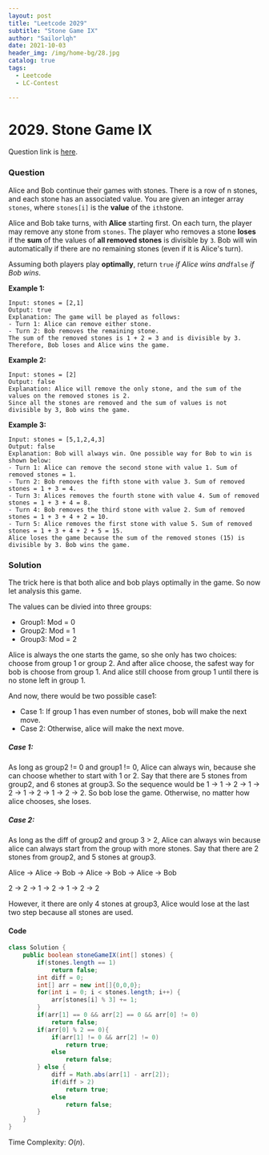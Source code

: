 ```yaml
---
layout: post
title: "Leetcode 2029"
subtitle: "Stone Game IX"
author: "Sailorlqh"
date: 2021-10-03
header_img: /img/home-bg/28.jpg
catalog: true
tags:
  - Leetcode
  - LC-Contest

---
```


# 2029. Stone Game IX

Question link is [here](https://leetcode.com/problems/stone-game-ix/).

### Question

Alice and Bob continue their games with stones. There is a row of n stones, and each stone has an associated value. You are given an integer array `stones`, where `stones[i]` is the **value** of the `ith`stone.

Alice and Bob take turns, with **Alice** starting first. On each turn, the player may remove any stone from `stones`. The player who removes a stone **loses** if the **sum** of the values of **all removed stones** is divisible by `3`. Bob will win automatically if there are no remaining stones (even if it is Alice's turn).

Assuming both players play **optimally**, return `true` *if Alice wins and*`false` *if Bob wins*.

 

**Example 1:**

```
Input: stones = [2,1]
Output: true
Explanation: The game will be played as follows:
- Turn 1: Alice can remove either stone.
- Turn 2: Bob removes the remaining stone. 
The sum of the removed stones is 1 + 2 = 3 and is divisible by 3. Therefore, Bob loses and Alice wins the game.
```

**Example 2:**

```
Input: stones = [2]
Output: false
Explanation: Alice will remove the only stone, and the sum of the values on the removed stones is 2. 
Since all the stones are removed and the sum of values is not divisible by 3, Bob wins the game.
```

**Example 3:**

```
Input: stones = [5,1,2,4,3]
Output: false
Explanation: Bob will always win. One possible way for Bob to win is shown below:
- Turn 1: Alice can remove the second stone with value 1. Sum of removed stones = 1.
- Turn 2: Bob removes the fifth stone with value 3. Sum of removed stones = 1 + 3 = 4.
- Turn 3: Alices removes the fourth stone with value 4. Sum of removed stones = 1 + 3 + 4 = 8.
- Turn 4: Bob removes the third stone with value 2. Sum of removed stones = 1 + 3 + 4 + 2 = 10.
- Turn 5: Alice removes the first stone with value 5. Sum of removed stones = 1 + 3 + 4 + 2 + 5 = 15.
Alice loses the game because the sum of the removed stones (15) is divisible by 3. Bob wins the game.
```

### Solution

The trick here is that both alice and bob plays optimally in the game.  So now let analysis this game. 

The values can be divied into three groups: 

- Group1: Mod = 0
- Group2: Mod = 1
- Group3: Mod = 2

Alice is always the one starts the game, so she only has two choices: choose from group 1 or group 2. And after alice choose, the safest way for bob is choose from group 1. And alice still choose from group 1 until there is no stone left in group 1.

And now, there would be two possible case1:

- Case 1: If group 1 has even number of stones, bob will make the next move.
- Case 2: Otherwise, alice will make the next move.

##### Case 1:

As long as group2 != 0 and group1 != 0, Alice can always win, because she can choose whether to start with 1 or 2. Say that there are 5 stones from group2, and 6 stones at group3. So the sequence would be 1 -> 1 -> 2 -> 1 -> 2 -> 1 -> 2 -> 1 -> 2 -> 2. So bob lose the game.  Otherwise, no matter how alice chooses, she loses.

##### Case 2:

As long as the diff of group2 and group 3 > 2, Alice can always win because alice can always start from the group with more stones. Say that there are 2 stones from group2, and 5 stones at group3.

Alice -> Alice -> Bob -> Alice -> Bob -> Alice ->  Bob 

   2    ->     2   ->    1   ->     2   ->     1    ->   2    ->    2

However, it there are only 4 stones at group3, Alice would lose at the last two step because all stones are used.

#### Code

```java
class Solution {
    public boolean stoneGameIX(int[] stones) {
        if(stones.length == 1)
            return false;
        int diff = 0;
        int[] arr = new int[]{0,0,0};
        for(int i = 0; i < stones.length; i++) {
            arr[stones[i] % 3] += 1;
        }
        if(arr[1] == 0 && arr[2] == 0 && arr[0] != 0)
            return false;
        if(arr[0] % 2 == 0){
            if(arr[1] != 0 && arr[2] != 0)
                return true;
            else
                return false;
        } else {
            diff = Math.abs(arr[1] - arr[2]);
            if(diff > 2)
                return true;
            else
                return false;
        }
    }
}
```

Time Complexity: $O(n)$.


